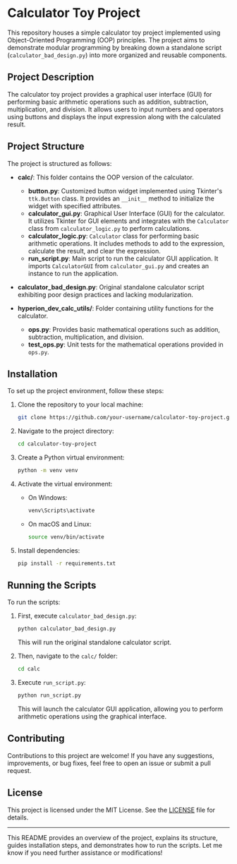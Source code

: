 # Calculator Toy Project

This repository houses a simple calculator toy project implemented using Object-Oriented Programming (OOP) principles. The project aims to demonstrate modular programming by breaking down a standalone script (`calculator_bad_design.py`) into more organized and reusable components.

## Project Description

The calculator toy project provides a graphical user interface (GUI) for performing basic arithmetic operations such as addition, subtraction, multiplication, and division. It allows users to input numbers and operators using buttons and displays the input expression along with the calculated result.

## Project Structure

The project is structured as follows:

- **calc/**: This folder contains the OOP version of the calculator.
  - **button.py**: Customized button widget implemented using Tkinter's `ttk.Button` class. It provides an `__init__` method to initialize the widget with specified attributes.
  - **calculator_gui.py**: Graphical User Interface (GUI) for the calculator. It utilizes Tkinter for GUI elements and integrates with the `Calculator` class from `calculator_logic.py` to perform calculations.
  - **calculator_logic.py**: `Calculator` class for performing basic arithmetic operations. It includes methods to add to the expression, calculate the result, and clear the expression.
  - **run_script.py**: Main script to run the calculator GUI application. It imports `CalculatorGUI` from `calculator_gui.py` and creates an instance to run the application.

- **calculator_bad_design.py**: Original standalone calculator script exhibiting poor design practices and lacking modularization.

- **hyperion_dev_calc_utils/**: Folder containing utility functions for the calculator.
  - **ops.py**: Provides basic mathematical operations such as addition, subtraction, multiplication, and division.
  - **test_ops.py**: Unit tests for the mathematical operations provided in `ops.py`.

## Installation

To set up the project environment, follow these steps:

1. Clone the repository to your local machine:

   ```bash
   git clone https://github.com/your-username/calculator-toy-project.git
   ```

2. Navigate to the project directory:

   ```bash
   cd calculator-toy-project
   ```

3. Create a Python virtual environment:

   ```bash
   python -m venv venv
   ```

4. Activate the virtual environment:

   - On Windows:

     ```bash
     venv\Scripts\activate
     ```

   - On macOS and Linux:

     ```bash
     source venv/bin/activate
     ```

5. Install dependencies:

   ```bash
   pip install -r requirements.txt
   ```

## Running the Scripts

To run the scripts:

1. First, execute `calculator_bad_design.py`:

   ```bash
   python calculator_bad_design.py
   ```

   This will run the original standalone calculator script.

2. Then, navigate to the `calc/` folder:

   ```bash
   cd calc
   ```

3. Execute `run_script.py`:

   ```bash
   python run_script.py
   ```

   This will launch the calculator GUI application, allowing you to perform arithmetic operations using the graphical interface.

## Contributing

Contributions to this project are welcome! If you have any suggestions, improvements, or bug fixes, feel free to open an issue or submit a pull request.

## License

This project is licensed under the MIT License. See the [LICENSE](LICENSE) file for details.

---

This README provides an overview of the project, explains its structure, guides installation steps, and demonstrates how to run the scripts. Let me know if you need further assistance or modifications!

